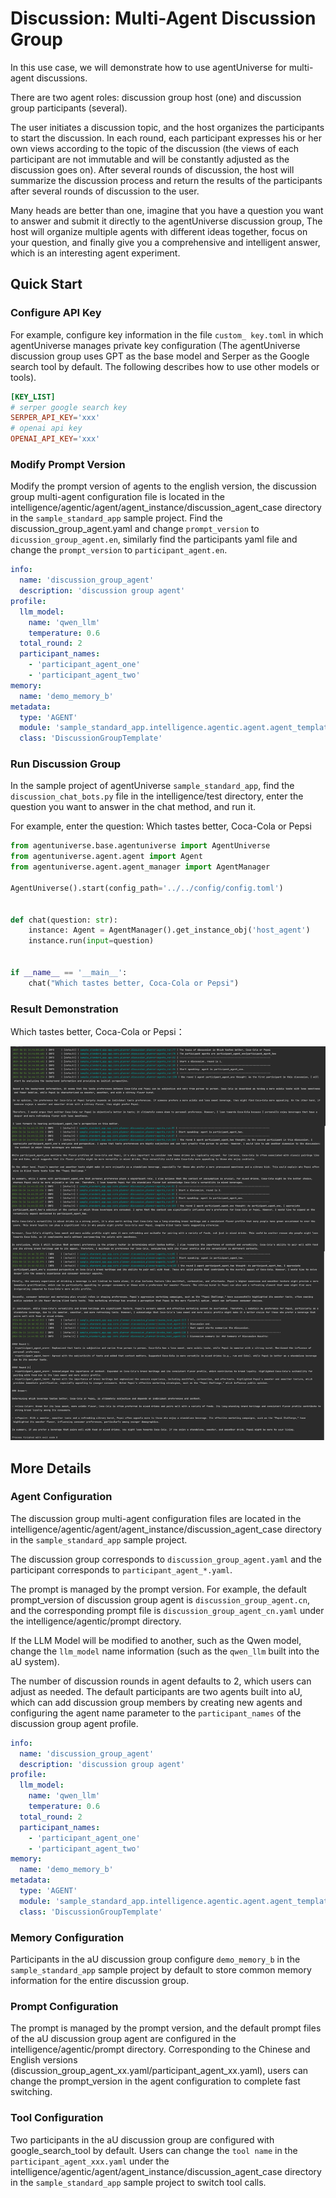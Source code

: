 # Discussion: Multi-Agent Discussion Group
In this use case, we will demonstrate how to use agentUniverse for multi-agent discussions.

There are two agent roles: discussion group host (one) and discussion group participants (several).

The user initiates a discussion topic, and the host organizes the participants to start the discussion. In each round, each participant expresses his or her own views according to the topic of the discussion (the views of each participant are not immutable and will be constantly adjusted as the discussion goes on). After several rounds of discussion, the host will summarize the discussion process and return the results of the participants after several rounds of discussion to the user.

Many heads are better than one, imagine that you have a question you want to answer and submit it directly to the agentUniverse discussion group, The host will organize multiple agents with different ideas together, focus on your question, and finally give you a comprehensive and intelligent answer, which is an interesting agent experiment.

## Quick Start
### Configure API Key
For example, configure key information in the file `custom_ key.toml` in which agentUniverse manages private key configuration (The agentUniverse discussion group uses GPT as the base model and Serper as the Google search tool by default. The following describes how to use other models or tools).
```toml
[KEY_LIST]
# serper google search key
SERPER_API_KEY='xxx'
# openai api key
OPENAI_API_KEY='xxx'
```
### Modify Prompt Version
Modify the prompt version of agents to the english version, the discussion group multi-agent configuration file is located in the intelligence/agentic/agent/agent_instance/discussion_agent_case directory in the `sample_standard_app` sample project. Find the discussion_group_agent.yaml and change `prompt_version` to `dicussion_group_agent.en`, similarly find the participants yaml file and change the `prompt_version` to `participant_agent.en`.

```yaml
info:
  name: 'discussion_group_agent'
  description: 'discussion group agent'
profile:
  llm_model:
    name: 'qwen_llm'
    temperature: 0.6
  total_round: 2
  participant_names:
    - 'participant_agent_one'
    - 'participant_agent_two'
memory:
  name: 'demo_memory_b'
metadata:
  type: 'AGENT'
  module: 'sample_standard_app.intelligence.agentic.agent.agent_template.discussion_group_template'
  class: 'DiscussionGroupTemplate'
```


### Run Discussion Group
In the sample project of agentUniverse `sample_standard_app`, find the `discussion_chat_bots.py` file in the intelligence/test directory, enter the question you want to answer in the chat method, and run it.

For example, enter the question: Which tastes better, Coca-Cola or Pepsi
```python
from agentuniverse.base.agentuniverse import AgentUniverse
from agentuniverse.agent.agent import Agent
from agentuniverse.agent.agent_manager import AgentManager

AgentUniverse().start(config_path='../../config/config.toml')


def chat(question: str):
    instance: Agent = AgentManager().get_instance_obj('host_agent')
    instance.run(input=question)


if __name__ == '__main__':
    chat("Which tastes better, Coca-Cola or Pepsi")
```
### Result Demonstration
Which tastes better, Coca-Cola or Pepsi：

![Picture](../_picture/coca-cola_or_pepsi.png)

## More Details
### Agent Configuration
The discussion group multi-agent configuration files are located in the intelligence/agentic/agent/agent_instance/discussion_agent_case directory in the `sample_standard_app` sample project.

The discussion group corresponds to `discussion_group_agent.yaml` and the participant corresponds to `participant_agent_*.yaml`.


The prompt is managed by the prompt version. For example, the default prompt_version of discussion group agent is `discussion_group_agent.cn`, and the corresponding prompt file is `discussion_group_agent_cn.yaml` under the intelligence/agentic/prompt directory.

If the LLM Model will be modified to another, such as the Qwen model, change the `llm_model` name information (such as the `qwen_llm` built into the aU system).

The number of discussion rounds in agent defaults to 2, which users can adjust as needed. The default participants are two agents built into aU, which can add discussion group members by creating new agents and configuring the agent name parameter to the `participant_names` of the discussion group agent profile.

```yaml
info:
  name: 'discussion_group_agent'
  description: 'discussion group agent'
profile:
  llm_model:
    name: 'qwen_llm'
    temperature: 0.6
  total_round: 2
  participant_names:
    - 'participant_agent_one'
    - 'participant_agent_two'
memory:
  name: 'demo_memory_b'
metadata:
  type: 'AGENT'
  module: 'sample_standard_app.intelligence.agentic.agent.agent_template.discussion_group_template'
  class: 'DiscussionGroupTemplate'
```

### Memory Configuration
Participants in the aU discussion group configure `demo_memory_b` in the `sample_standard_app` sample project by default to store common memory information for the entire discussion group.

### Prompt Configuration
The prompt is managed by the prompt version, and the default prompt files of the aU discussion group agent are configured in the intelligence/agentic/prompt directory. Corresponding to the Chinese and English versions (discussion_group_agent_xx.yaml/participant_agent_xx.yaml), users can change the prompt_version in the agent configuration to complete fast switching.

### Tool Configuration
Two participants in the aU discussion group are configured with google_search_tool by default. Users can change the `tool name` in the `participant_agent_xxx.yaml` under the intelligence/agentic/agent/agent_instance/discussion_agent_case directory in the `sample_standard_app` sample project to switch tool calls.
